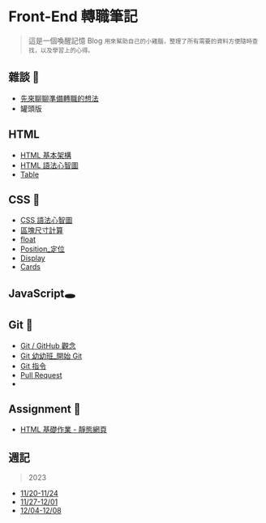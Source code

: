 Front-End 轉職筆記 
===

> 這是一個喚醒記憶 Blog
<small> 用來幫助自己的小雞腦，整理了所有需要的資料方便隨時查找，以及學習上的心得。</small>

雜談 💬
---
- [先來聊聊準備轉職的想法](/fwZ8EDkOSleeaAlQ8SM1aA)
- 罐頭版

HTML
---
- [HTML 基本架構](/0M1qogXTSeOyqbAbq0ZMMQ)
- [HTML 語法心智圖](/2GMa4zyLQXeOhXHwtzliJQ)
- [Table](/gR7YAPCEQsG-4qkC5bATrA)


CSS 💫
---
- [CSS 語法心智圖](/QJzYMLp1TF2fBJQyIOmU9Q)
- [區塊尺寸計算](/yRlqFqNsR5qlbYp5qN_o4Q)
- [float](/zK6GVplXSDOPE1wSAt8x0w)
- [Position_定位](/E8t2lC8vSNWNroQ_2PHVew)
- [Display](/dvtylEeHSwqe-lQgLU1CZA)
- [Cards](/jzvoHceQSBqqmyBqlBt6lg)

JavaScript🕳️
---

Git :memo:
---
- [Git / GitHub 觀念 ](/e0CqW-vrTGWLaSXxSKR4LA)
- [Git 幼幼班_開始 Git](/pCUxppstSkmjGbqRrJH8mw)
- [Git 指令](/gEqzFDNrSfiHe7wHea5QFg)
- [Pull Request](/0SC2-sMtRQuuX7HdFBuuQA)
- 

Assignment 💯
---
- [HTML 基礎作業 - 靜態網頁](/h1PwWEZQReiE2gfEKiWytQ)

週記
---
> 2023
- [11/20-11/24](/yHZFN0MPTEGEb6VNj7G-bQ)
- [11/27-12/01](/-lOqUAClQ3eO-nZbW42lOg)
- [12/04-12/08](/zERByv7gRoWpTcGeLR4Z-w)

